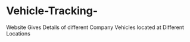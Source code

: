 # Vehicle-Tracking-
Website Gives Details of different Company Vehicles located at Different Locations

